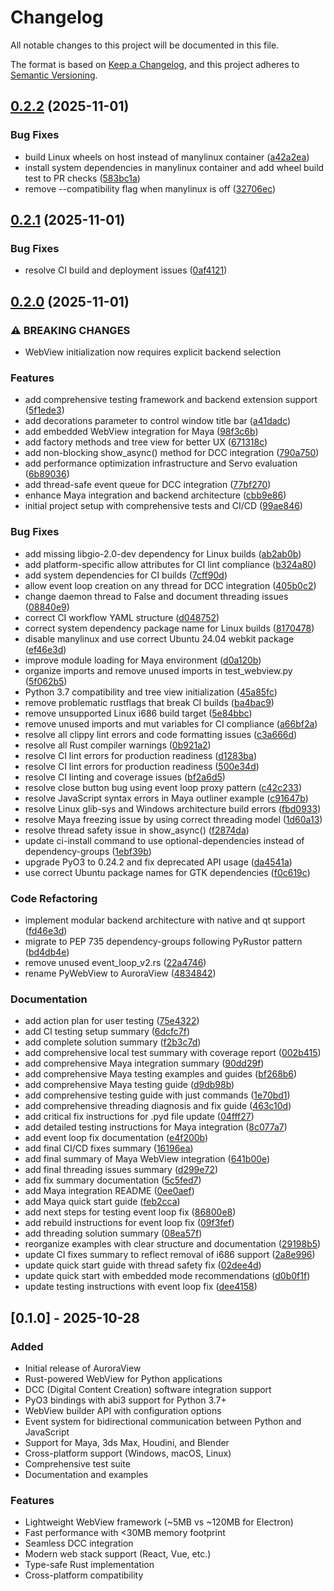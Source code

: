 # Changelog

All notable changes to this project will be documented in this file.

The format is based on [Keep a Changelog](https://keepachangelog.com/en/1.0.0/),
and this project adheres to [Semantic Versioning](https://semver.org/spec/v2.0.0.html).

## [0.2.2](https://github.com/loonghao/auroraview/compare/auroraview-v0.2.1...auroraview-v0.2.2) (2025-11-01)


### Bug Fixes

* build Linux wheels on host instead of manylinux container ([a42a2ea](https://github.com/loonghao/auroraview/commit/a42a2ea554cb178e5d34ebba6bb82ac9ff10355e))
* install system dependencies in manylinux container and add wheel build test to PR checks ([583bc1a](https://github.com/loonghao/auroraview/commit/583bc1a11ac0d651e7c92ba8a905e0f66a8fb988))
* remove --compatibility flag when manylinux is off ([32706ec](https://github.com/loonghao/auroraview/commit/32706ecc4ea46b60cc69038ff19b56eba55604a6))

## [0.2.1](https://github.com/loonghao/auroraview/compare/auroraview-v0.2.0...auroraview-v0.2.1) (2025-11-01)


### Bug Fixes

* resolve CI build and deployment issues ([0af4121](https://github.com/loonghao/auroraview/commit/0af41218c12b3f431c1c555202901730eead1283))

## [0.2.0](https://github.com/loonghao/auroraview/compare/auroraview-v0.1.0...auroraview-v0.2.0) (2025-11-01)


### ⚠ BREAKING CHANGES

* WebView initialization now requires explicit backend selection

### Features

* add comprehensive testing framework and backend extension support ([5f1ede3](https://github.com/loonghao/auroraview/commit/5f1ede3888b228a80514702a0a16e34584bfc257))
* add decorations parameter to control window title bar ([a41dadc](https://github.com/loonghao/auroraview/commit/a41dadcb8f650707f90c72f5a2114857467a0d06))
* add embedded WebView integration for Maya ([98f3c6b](https://github.com/loonghao/auroraview/commit/98f3c6b9d3fbe0f655aab6128c38ffb18b91e843))
* add factory methods and tree view for better UX ([671318c](https://github.com/loonghao/auroraview/commit/671318c7a32029bc98c4dad001dd4b457eeb162d))
* add non-blocking show_async() method for DCC integration ([790a750](https://github.com/loonghao/auroraview/commit/790a750a57beb109200ec2a292e86ba155ebb74b))
* add performance optimization infrastructure and Servo evaluation ([6b89036](https://github.com/loonghao/auroraview/commit/6b8903620708933c020add120218ec3ffc606ce2))
* add thread-safe event queue for DCC integration ([77bf270](https://github.com/loonghao/auroraview/commit/77bf27036879a6482c12c1f1006a13587d075ecb))
* enhance Maya integration and backend architecture ([cbb9e86](https://github.com/loonghao/auroraview/commit/cbb9e861f67f358062fe3f9693b851099d9e2eac))
* initial project setup with comprehensive tests and CI/CD ([99ae846](https://github.com/loonghao/auroraview/commit/99ae8461d54475cb40fc6cfa851d7de9f96a7c8c))


### Bug Fixes

* add missing libgio-2.0-dev dependency for Linux builds ([ab2ab0b](https://github.com/loonghao/auroraview/commit/ab2ab0bdcbb2b269d851b4419ba375a36a73269b))
* add platform-specific allow attributes for CI lint compliance ([b324a80](https://github.com/loonghao/auroraview/commit/b324a806b0d421f97e248fb4b4ccb5d946923c1b))
* add system dependencies for CI builds ([7cff90d](https://github.com/loonghao/auroraview/commit/7cff90d809a8e01189b246c62bf98218f992c13f))
* allow event loop creation on any thread for DCC integration ([405b0c2](https://github.com/loonghao/auroraview/commit/405b0c25fa34e87eb07115ce7a1477bc4ef22df1))
* change daemon thread to False and document threading issues ([08840e9](https://github.com/loonghao/auroraview/commit/08840e91bec23ffa67ba99f890b7c02605fbed00))
* correct CI workflow YAML structure ([d048752](https://github.com/loonghao/auroraview/commit/d048752a6c928de570252ce3b65aa765b0b696d5))
* correct system dependency package name for Linux builds ([8170478](https://github.com/loonghao/auroraview/commit/8170478a30c19b1645118592591657f845554de3))
* disable manylinux and use correct Ubuntu 24.04 webkit package ([ef46e3d](https://github.com/loonghao/auroraview/commit/ef46e3d97e519ca8d1bc5d34de63a069306009a7))
* improve module loading for Maya environment ([d0a120b](https://github.com/loonghao/auroraview/commit/d0a120bca6b55e2db8cd811b6a7b3f0e19f1ef14))
* organize imports and remove unused imports in test_webview.py ([5f062b5](https://github.com/loonghao/auroraview/commit/5f062b50f2fe161dd3689383a7edc27a21aa5b4b))
* Python 3.7 compatibility and tree view initialization ([45a85fc](https://github.com/loonghao/auroraview/commit/45a85fcfae5955ae9be8f616adb3b7e19adb2141))
* remove problematic rustflags that break CI builds ([ba4bac9](https://github.com/loonghao/auroraview/commit/ba4bac9b63b62c145bc8c0f2cf156ab9f1e230df))
* remove unsupported Linux i686 build target ([5e84bbc](https://github.com/loonghao/auroraview/commit/5e84bbc7ac8a0166e7e2e0964a04cc5b419e6744))
* remove unused imports and mut variables for CI compliance ([a66bf2a](https://github.com/loonghao/auroraview/commit/a66bf2a7b95004c8c0089c1b5cfa24940970dff2))
* resolve all clippy lint errors and code formatting issues ([c3a666d](https://github.com/loonghao/auroraview/commit/c3a666df309838b162ddda6f0fcf79bed3054e19))
* resolve all Rust compiler warnings ([0b921a2](https://github.com/loonghao/auroraview/commit/0b921a269f6a3a2a89ea8593e9c9ef317f84f05f))
* resolve CI lint errors for production readiness ([d1283ba](https://github.com/loonghao/auroraview/commit/d1283ba368ee8609fae09f02d1afdc310574fcf2))
* resolve CI lint errors for production readiness ([500e34d](https://github.com/loonghao/auroraview/commit/500e34d2506fcb9771beea30d160313e3bbda6d6))
* resolve CI linting and coverage issues ([bf2a6d5](https://github.com/loonghao/auroraview/commit/bf2a6d5ff8ed76eeb125a57ab7cd6aa417bfde18))
* resolve close button bug using event loop proxy pattern ([c42c233](https://github.com/loonghao/auroraview/commit/c42c2338cf6aa15f576af4092db80f1d25315b1f))
* resolve JavaScript syntax errors in Maya outliner example ([c91647b](https://github.com/loonghao/auroraview/commit/c91647b70187ee534751b5365835fb1299f4fd1f))
* resolve Linux glib-sys and Windows architecture build errors ([fbd0933](https://github.com/loonghao/auroraview/commit/fbd0933af35462f96fb7cdcfeadf533aba78a626))
* resolve Maya freezing issue by using correct threading model ([1d60a13](https://github.com/loonghao/auroraview/commit/1d60a130f57ff58ce13839c6a72bb4a6223b2661))
* resolve thread safety issue in show_async() ([f2874da](https://github.com/loonghao/auroraview/commit/f2874daf791535839d694037d85726ccb8145bf1))
* update ci-install command to use optional-dependencies instead of dependency-groups ([1ebf39b](https://github.com/loonghao/auroraview/commit/1ebf39b83b1ec321ade75c594e394b4e6c8b234a))
* upgrade PyO3 to 0.24.2 and fix deprecated API usage ([da4541a](https://github.com/loonghao/auroraview/commit/da4541a01136f522194c761f3a6e02743ce21f41))
* use correct Ubuntu package names for GTK dependencies ([f0c619c](https://github.com/loonghao/auroraview/commit/f0c619c068dab597a5b062b80050b1a549177c9d))


### Code Refactoring

* implement modular backend architecture with native and qt support ([fd46e3d](https://github.com/loonghao/auroraview/commit/fd46e3dd4724b348c092a24b62d4d09804734677))
* migrate to PEP 735 dependency-groups following PyRustor pattern ([bd4db4e](https://github.com/loonghao/auroraview/commit/bd4db4e4185aecda8096c8f502f0ddd9fdc39ea7))
* remove unused event_loop_v2.rs ([22a4746](https://github.com/loonghao/auroraview/commit/22a4746707069b9415e06aa67d7b99009dd8a1a9))
* rename PyWebView to AuroraView ([4834842](https://github.com/loonghao/auroraview/commit/48348420f23475c1d4090286eb030d741e48161b))


### Documentation

* add action plan for user testing ([75e4322](https://github.com/loonghao/auroraview/commit/75e432247c54c9beacf1f31dad057f5ebbb4ac3d))
* add CI testing setup summary ([6dcfc7f](https://github.com/loonghao/auroraview/commit/6dcfc7fa3b270379b04f8a317b7cf63b01a7048c))
* add complete solution summary ([f2b3c7d](https://github.com/loonghao/auroraview/commit/f2b3c7d7b797c384e21f6b4f22bd874d3c2042cf))
* add comprehensive local test summary with coverage report ([002b415](https://github.com/loonghao/auroraview/commit/002b415539c69927875a6deff544a9ea4a37fad1))
* add comprehensive Maya integration summary ([90dd29f](https://github.com/loonghao/auroraview/commit/90dd29fe18a914bc078c28f663b4960571c5006c))
* add comprehensive Maya testing examples and guides ([bf268b6](https://github.com/loonghao/auroraview/commit/bf268b63be89c7eaeb3672d9d6767580d8979d9e))
* add comprehensive Maya testing guide ([d9db98b](https://github.com/loonghao/auroraview/commit/d9db98b0bacef06f40416622cefba094acde173b))
* add comprehensive testing guide with just commands ([1e70bd1](https://github.com/loonghao/auroraview/commit/1e70bd174b72ce7e2b6d786e1c4d859078653caf))
* add comprehensive threading diagnosis and fix guide ([463c10d](https://github.com/loonghao/auroraview/commit/463c10d67e287f7070e020b1a454c978bb50c039))
* add critical fix instructions for .pyd file update ([04fff27](https://github.com/loonghao/auroraview/commit/04fff276cd7a2ff438a5087d6d23a382087fac29))
* add detailed testing instructions for Maya integration ([8c077a7](https://github.com/loonghao/auroraview/commit/8c077a71f8dfe613ce7d2ea2cffd1f5dcc920f1a))
* add event loop fix documentation ([e4f200b](https://github.com/loonghao/auroraview/commit/e4f200b5337b68f299872e80f6939dd07662ba45))
* add final CI/CD fixes summary ([16196ea](https://github.com/loonghao/auroraview/commit/16196ea9ae64d88a14ddde471056facb64f7a950))
* add final summary of Maya WebView integration ([641b00e](https://github.com/loonghao/auroraview/commit/641b00e6ab73e82af73c53b71f6b4b5ff46fc3bc))
* add final threading issues summary ([d299e72](https://github.com/loonghao/auroraview/commit/d299e72dab05a24e031189820bfb97fb747b9a09))
* add fix summary documentation ([5c5fed7](https://github.com/loonghao/auroraview/commit/5c5fed7395e8bbebb6deb854323841a82d522e38))
* add Maya integration README ([0ee0aef](https://github.com/loonghao/auroraview/commit/0ee0aef41b3045511c8bcb29c941858a1fdd4fe7))
* add Maya quick start guide ([feb2cca](https://github.com/loonghao/auroraview/commit/feb2ccab1ef372da43e201806e6044220f3b27b8))
* add next steps for testing event loop fix ([86800e8](https://github.com/loonghao/auroraview/commit/86800e856e8013ea000d39c2589791c7c01d4c96))
* add rebuild instructions for event loop fix ([09f3fef](https://github.com/loonghao/auroraview/commit/09f3fefaad006015950d87662a769db42f853a51))
* add threading solution summary ([08ea57f](https://github.com/loonghao/auroraview/commit/08ea57f9905199cecbddf68e58a0f42772f6f794))
* reorganize examples with clear structure and documentation ([29198b5](https://github.com/loonghao/auroraview/commit/29198b51599a783f394358cd66ea80c158eadc9a))
* update CI fixes summary to reflect removal of i686 support ([2a8e996](https://github.com/loonghao/auroraview/commit/2a8e9968c83fb92643baf67dcda28932f045e141))
* update quick start guide with thread safety fix ([02dee4d](https://github.com/loonghao/auroraview/commit/02dee4d826d06dcea4a08e17ad672fc48300e330))
* update quick start with embedded mode recommendations ([d0b0f1f](https://github.com/loonghao/auroraview/commit/d0b0f1f990cf588003acad4169e4cfad4468486d))
* update testing instructions with event loop fix ([dee4158](https://github.com/loonghao/auroraview/commit/dee4158980d79a5a9b30885967b495af2738454b))

## [0.1.0] - 2025-10-28

### Added
- Initial release of AuroraView
- Rust-powered WebView for Python applications
- DCC (Digital Content Creation) software integration support
- PyO3 bindings with abi3 support for Python 3.7+
- WebView builder API with configuration options
- Event system for bidirectional communication between Python and JavaScript
- Support for Maya, 3ds Max, Houdini, and Blender
- Cross-platform support (Windows, macOS, Linux)
- Comprehensive test suite
- Documentation and examples

### Features
- Lightweight WebView framework (~5MB vs ~120MB for Electron)
- Fast performance with <30MB memory footprint
- Seamless DCC integration
- Modern web stack support (React, Vue, etc.)
- Type-safe Rust implementation
- Cross-platform compatibility
